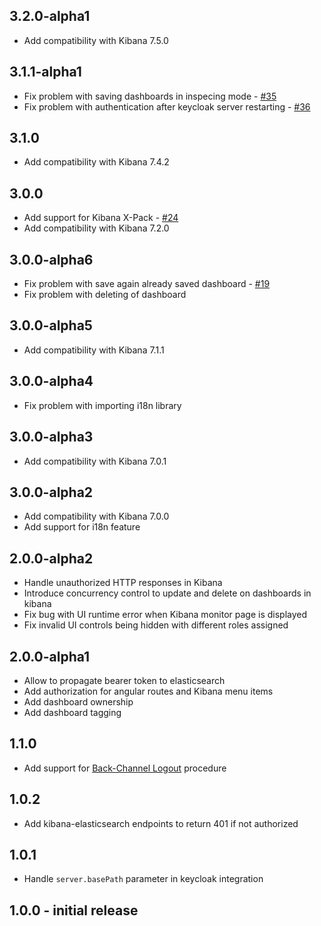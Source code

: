## 3.2.0-alpha1
* Add compatibility with Kibana 7.5.0

## 3.1.1-alpha1
* Fix problem with saving dashboards in inspecing mode - [#35](https://github.com/novomatic-tech/keycloak-kibana/pull/35)
* Fix problem with authentication after keycloak server restarting - [#36](https://github.com/novomatic-tech/keycloak-kibana/pull/36)

## 3.1.0
* Add compatibility with Kibana 7.4.2

## 3.0.0
* Add support for Kibana X-Pack - [#24](https://github.com/novomatic-tech/keycloak-kibana/pull/24)
* Add compatibility with Kibana 7.2.0

## 3.0.0-alpha6
* Fix problem with save again already saved dashboard - [#19](https://github.com/novomatic-tech/keycloak-kibana/issues/19)
* Fix problem with deleting of dashboard

## 3.0.0-alpha5
* Add compatibility with Kibana 7.1.1

## 3.0.0-alpha4
* Fix problem with importing i18n library

## 3.0.0-alpha3
* Add compatibility with Kibana 7.0.1

## 3.0.0-alpha2

* Add compatibility with Kibana 7.0.0
* Add support for i18n feature

## 2.0.0-alpha2

* Handle unauthorized HTTP responses in Kibana
* Introduce concurrency control to update and delete on dashboards in kibana
* Fix bug with UI runtime error when Kibana monitor page is displayed
* Fix invalid UI controls being hidden with different roles assigned

## 2.0.0-alpha1

* Allow to propagate bearer token to elasticsearch
* Add authorization for angular routes and Kibana menu items
* Add dashboard ownership
* Add dashboard tagging

## 1.1.0

* Add support for [Back-Channel Logout](https://openid.net/specs/openid-connect-backchannel-1_0.html) procedure

## 1.0.2

* Add kibana-elasticsearch endpoints to return 401 if not authorized

## 1.0.1

* Handle ``server.basePath`` parameter in keycloak integration

## 1.0.0 - initial release
